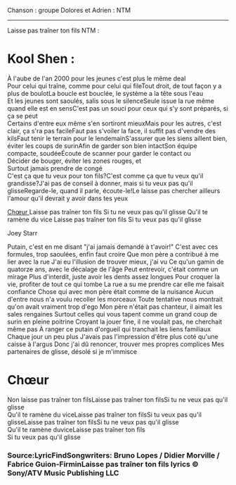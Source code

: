 Chanson : groupe Dolores et Adrien : NTM

<hr>Laisse pas traîner ton fils NTM :</hr>

<h1> Kool Shen :</h1> 

À l'aube de l'an 2000 pour les jeunes c'est plus le même deal<br>Pour celui qui traîne, comme pour celui qui fileTout droit, de tout façon y a plus de boulotLa boucle est bouclée, le système a la tête sous l'eau<br>Et les jeunes sont saoulés, salis sous le silenceSeule issue la rue même quand elle est en sensC'est pas un souci pour ceux qui s'y sont préparés, si ça se peut<br>Certains d'entre eux même s'en sortiront mieuxMais pour les autres, c'est clair, ça s'ra pas facileFaut pas s'voiler la face, il suffit pas d'vendre des kilsFaut tenir le terrain pour le lendemainS'assurer que les siens aillent bien, éviter les coups de surinAfin de garder son bien intactSon équipe compacte, soudéeÉcoute de scanner pour garder le contact ou<br>Décider de bouger, éviter les zones rouges, et<br>Surtout jamais prendre de congé<br>C'est ça que tu veux pour ton fils?C'est comme ça que tu veux qu'il grandisse?J'ai pas de conseil à donner, mais si tu veux pas qu'il glisseRegarde-le, quand il parle, écoute-le!Le laisse pas chercher ailleurs l'amour qu'il devrait y avoir dans tes yeux

<u> Chœur </u>
Laisse pas traîner ton fils
Si tu ne veux pas qu'il glisse
Qu'il te ramène du vice
Laisse pas traîner ton fils
Si tu veux pas qu'il glisse

Joey Starr

Putain, c'est en me disant "j'ai jamais demandé à t'avoir!"
C'est avec ces formules, trop saoulées, enfin faut croire
Que mon père a contribué à me lier avec la rue
J'ai eu l'illusion de trouver mieux, j'ai vu
Ce qu'un gamin de quatorze ans, avec le décalage de l'âge
Peut entrevoir, c'était comme un mirage
Plus d'interdit, juste avoir les dents assez longues
Pour croquer la vie, profiter de tout ce qui tombe
La rue a su me prendre car elle me faisait confiance
Chose qui avec mon père était comme de la nuisance
Aucun d'entre nous n'a voulu recoller les morceaux
Toute tentative nous montrait qu'on avait vraiment trop d'ego
Mon père n'était pas chanteur, il aimait les sales rengaines
Surtout celles qui vous tapent comme un grand coup de surin en pleine poitrine
Croyant la jouer fine, il ne voulait pas, ne cherchait même pas
À ranger ce putain d'orgueil qui tranchait les liens familiaux
Chaque jour un peu plus
J'avais pas l'impression d'être plus coté qu'une caisse à l'argus
Donc j'ai dû renoncer, trouver mes propres complices
Mes partenaires de glisse, désolé si je m'immisce

<h1>Chœur</h1>

Non laisse pas traîner ton filsLaisse pas traîner ton filsSi tu ne veux pas qu'il glisse<br>Qu'il te ramène du viceLaisse pas traîner ton filsSi tu veux pas qu'il glisseLaisse pas traîner ton filsSi tu ne veux pas qu'il glisse<br>Qu'il te ramène duviceLaisse pas traîner ton fils<br>Si tu veux pas qu'il glisse

<h3>Source:LyricFindSongwriters: Bruno Lopes / Didier Morville / Fabrice Guion-FirminLaisse pas traîner ton fils lyrics © Sony/ATV Music Publishing LLC</h3>